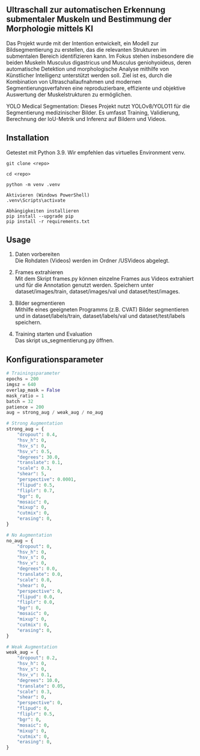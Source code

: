 ## Ultraschall zur automatischen Erkennung submentaler Muskeln und Bestimmung der Morphologie mittels KI
Das Projekt wurde mit der Intention entwickelt, ein Modell zur Bildsegmentierung zu erstellen, das die relevanten Strukturen im submentalen Bereich identifizieren kann.
Im Fokus stehen insbesondere die beiden Muskeln Musculus digastricus und Musculus geniohyoideus, deren automatische Detektion und morphologische Analyse mithilfe von Künstlicher Intelligenz unterstützt werden soll. Ziel ist es, durch die Kombination von Ultraschallaufnahmen und modernen Segmentierungsverfahren eine reproduzierbare, effiziente und objektive Auswertung der Muskelstrukturen zu ermöglichen.

YOLO Medical Segmentation: Dieses Projekt nutzt YOLOv8/YOLO11 für die Segmentierung medizinischer Bilder. Es umfasst Training, Validierung, Berechnung der IoU-Metrik und Inferenz auf Bildern und Videos.


## Installation
Getestet mit Python 3.9.
Wir empfehlen das virtuelles Environment venv.

```
git clone <repo>

cd <repo>

python -m venv .venv

Aktivieren (Windows PowerShell)
.venv\Scripts\activate

Abhängigkeiten installieren
pip install --upgrade pip
pip install -r requirements.txt
```



## Usage
1. Daten vorbereiten  
   Die Rohdaten (Videos) werden im Ordner /USVideos abgelegt.

2. Frames extrahieren  
   Mit dem Skript frames.py können einzelne Frames aus Videos extrahiert und für die Annotation        genutzt werden. Speichern unter dataset/images/train, dataset/images/val und dataset/test/images.

3. Bilder segmentieren  
   Mithilfe eines geeigneten Programms (z.B. CVAT) Bilder segmentieren und in dataset/labels/train,    dataset/labels/val und dataset/test/labels speichern. 

5. Training starten und Evaluation  
   Das skript us_segmentierung.py öffnen.
   
   

## Konfigurationsparameter

```python
# Trainingsparameter
epochs = 200
imgsz = 640
overlap_mask = False
mask_ratio = 1
batch = 32
patience = 200
aug = strong_aug / weak_aug / no_aug

# Strong Augmentation
strong_aug = {
    "dropout": 0.4,
    "hsv_h": 0,
    "hsv_s": 0,
    "hsv_v": 0.5,
    "degrees": 30.0,
    "translate": 0.1,
    "scale": 0.3,
    "shear": 5,
    "perspective": 0.0001,
    "flipud": 0.5,
    "fliplr": 0.7,
    "bgr": 0,
    "mosaic": 0,
    "mixup": 0,
    "cutmix": 0,
    "erasing": 0,
}

# No Augmentation
no_aug = {
    "dropout": 0,
    "hsv_h": 0,
    "hsv_s": 0,
    "hsv_v": 0,
    "degrees": 0.0,
    "translate": 0.0,
    "scale": 0.0,
    "shear": 0,
    "perspective": 0,
    "flipud": 0.0,
    "fliplr": 0.0,
    "bgr": 0,
    "mosaic": 0,
    "mixup": 0,
    "cutmix": 0,
    "erasing": 0,
}

# Weak Augmentation
weak_aug = {
    "dropout": 0.2,
    "hsv_h": 0,
    "hsv_s": 0,
    "hsv_v": 0.1,
    "degrees": 10.0,
    "translate": 0.05,
    "scale": 0.3,
    "shear": 0,
    "perspective": 0,
    "flipud": 0,
    "fliplr": 0.5,
    "bgr": 0,
    "mosaic": 0,
    "mixup": 0,
    "cutmix": 0,
    "erasing": 0,
}
